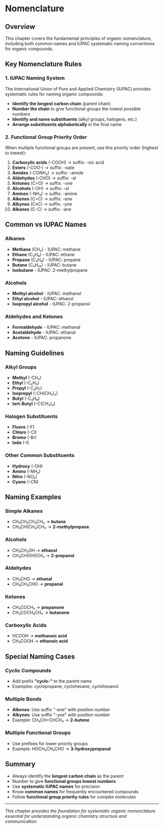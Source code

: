 # Nomenclature

## Overview
This chapter covers the fundamental principles of organic nomenclature, including both common names and IUPAC systematic naming conventions for organic compounds.

## Key Nomenclature Rules

### 1. IUPAC Naming System
The International Union of Pure and Applied Chemistry (IUPAC) provides systematic rules for naming organic compounds:

- **Identify the longest carbon chain** (parent chain)
- **Number the chain** to give functional groups the lowest possible numbers
- **Identify and name substituents** (alkyl groups, halogens, etc.)
- **Arrange substituents alphabetically** in the final name

### 2. Functional Group Priority Order
When multiple functional groups are present, use this priority order (highest to lowest):

1. **Carboxylic acids** (-COOH) → suffix: -oic acid
2. **Esters** (-COO-) → suffix: -oate  
3. **Amides** (-CONH₂) → suffix: -amide
4. **Aldehydes** (-CHO) → suffix: -al
5. **Ketones** (C=O) → suffix: -one
6. **Alcohols** (-OH) → suffix: -ol
7. **Amines** (-NH₂) → suffix: -amine
8. **Alkenes** (C=C) → suffix: -ene
9. **Alkynes** (C≡C) → suffix: -yne
10. **Alkanes** (C-C) → suffix: -ane

## Common vs IUPAC Names

### Alkanes
- **Methane** (CH₄) - IUPAC: methane
- **Ethane** (C₂H₆) - IUPAC: ethane
- **Propane** (C₃H₈) - IUPAC: propane
- **Butane** (C₄H₁₀) - IUPAC: butane
- **Isobutane** - IUPAC: 2-methylpropane

### Alcohols
- **Methyl alcohol** - IUPAC: methanol
- **Ethyl alcohol** - IUPAC: ethanol
- **Isopropyl alcohol** - IUPAC: 2-propanol

### Aldehydes and Ketones
- **Formaldehyde** - IUPAC: methanal
- **Acetaldehyde** - IUPAC: ethanal
- **Acetone** - IUPAC: propanone

## Naming Guidelines

### Alkyl Groups
- **Methyl** (-CH₃)
- **Ethyl** (-C₂H₅)
- **Propyl** (-C₃H₇)
- **Isopropyl** (-CH(CH₃)₂)
- **Butyl** (-C₄H₉)
- **tert-Butyl** (-C(CH₃)₃)

### Halogen Substituents
- **Fluoro** (-F)
- **Chloro** (-Cl)
- **Bromo** (-Br)
- **Iodo** (-I)

### Other Common Substituents
- **Hydroxy** (-OH)
- **Amino** (-NH₂)
- **Nitro** (-NO₂)
- **Cyano** (-CN)

## Naming Examples

### Simple Alkanes
- CH₃CH₂CH₂CH₃ → **butane**
- CH₃CH(CH₃)CH₃ → **2-methylpropane**

### Alcohols
- CH₃CH₂OH → **ethanol**
- CH₃CH(OH)CH₃ → **2-propanol**

### Aldehydes
- CH₃CHO → **ethanal**
- CH₃CH₂CHO → **propanal**

### Ketones
- CH₃COCH₃ → **propanone**
- CH₃COCH₂CH₃ → **butanone**

### Carboxylic Acids
- HCOOH → **methanoic acid**
- CH₃COOH → **ethanoic acid**

## Special Naming Cases

### Cyclic Compounds
- Add prefix **"cyclo-"** to the parent name
- Examples: cyclopropane, cyclohexane, cyclohexanol

### Multiple Bonds
- **Alkenes**: Use suffix "-ene" with position number
- **Alkynes**: Use suffix "-yne" with position number
- Example: CH₃CH=CHCH₃ → **2-butene**

### Multiple Functional Groups
- Use prefixes for lower priority groups
- Example: HOCH₂CH₂CHO → **3-hydroxypropanal**

## Summary
- Always identify the **longest carbon chain** as the parent
- Number to give **functional groups lowest numbers**
- Use **systematic IUPAC names** for precision
- Know **common names** for frequently encountered compounds
- Follow **functional group priority rules** for complex molecules

---
*This chapter provides the foundation for systematic organic nomenclature essential for understanding organic chemistry structure and communication.*
